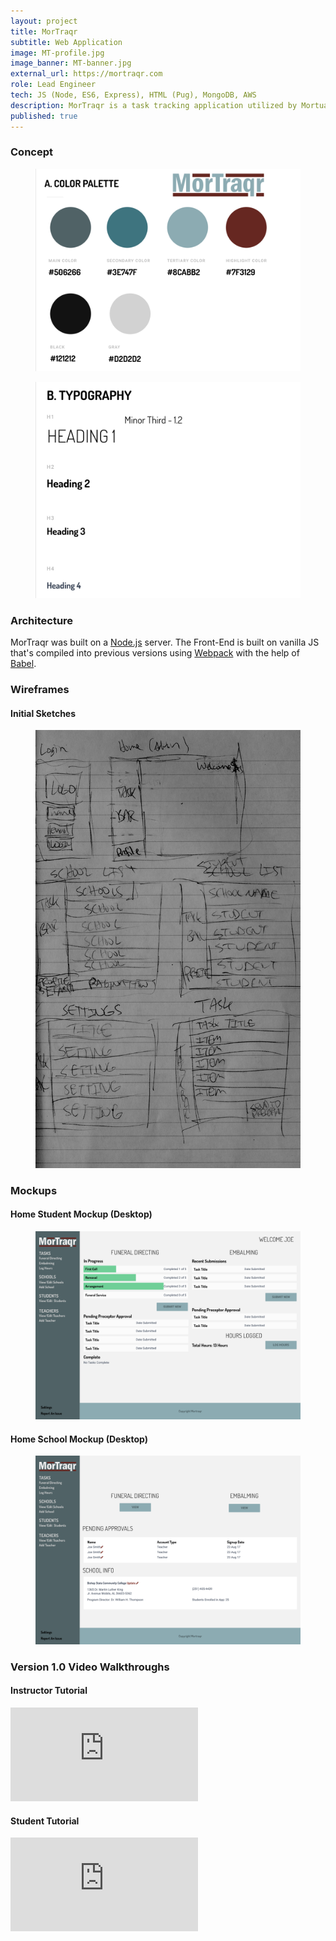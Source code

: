 ```yaml
---
layout: project
title: MorTraqr
subtitle: Web Application
image: MT-profile.jpg
image_banner: MT-banner.jpg
external_url: https://mortraqr.com
role: Lead Engineer
tech: JS (Node, ES6, Express), HTML (Pug), MongoDB, AWS
description: MorTraqr is a task tracking application utilized by Mortuary schools throughout the U.S. to keep track of off-site activities. It also serves as a means of keeping a record of graduation requirements.
published: true
---
```


<!-- ### Overview -->

### Concept

<figure class="img-wrapper">
    <img src="/images/MorTraqr/Palette.PNG" class="img-full img--project-piece" alt="color Pallette">
</figure>

<figure class="img-wrapper">
    <img src="/images/MorTraqr/typography.PNG" class="img-full img--project-piece" alt="typography">
</figure>

### Architecture

MorTraqr was built on a <a href="https://nodejs.org/en/">Node.js</a> server. The Front-End is built on vanilla JS that's compiled into previous versions using <a href="https://webpack.js.org/">Webpack</a> with the help of <a href="https://babeljs.io/">Babel</a>.

### Wireframes

#### Initial Sketches

<figure class="img-wrapper">
    <img src="/images/MorTraqr/Mortraqr_Sketches-1.png" class="img-full img--project-piece" alt="wireframe sketches">
</figure>

### Mockups

#### Home Student Mockup (Desktop)

<figure class="img-wrapper">
    <img src="/images/MorTraqr/Home_Student_Desktop.png" class="img-full img--project-piece" alt="mockup">
</figure>

#### Home School Mockup (Desktop)

<figure class="img-wrapper">
    <img src="/images/MorTraqr/Home_School_Desktop.png" class="img-full img--project-piece" alt="mockup">
</figure>

### Version 1.0 Video Walkthroughs

#### Instructor Tutorial

<div class="video_wrapper">
  <iframe src="https://player.vimeo.com/video/261169509" frameborder="0" webkitallowfullscreen mozallowfullscreen allowfullscreen></iframe>
</div>

#### Student Tutorial

<div class="video_wrapper">
  <iframe src="https://player.vimeo.com/video/261169529" frameborder="0" webkitallowfullscreen mozallowfullscreen allowfullscreen></iframe>
</div>
